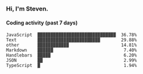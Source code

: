 ### Hi, I'm Steven.

#### Coding activity (past 7 days)
```
JavaScript  ▓▓▓▓▓▓▓▓▓▓▓▓▓▓▓▓▓▓▓▓▓▓▓▓▓▓▓▓▓▓  36.78%
Text        ▓▓▓▓▓▓▓▓▓▓▓▓▓▓▓▓▓▓▓▓▓▓▓▓        29.88%
other       ▓▓▓▓▓▓▓▓▓▓▓▓                    14.81%
Markdown    ▓▓▓▓▓▓                           7.40%
Handlebars  ▓▓▓▓▓                            6.20%
JSON        ▓▓                               2.99%
TypeScript  ▓                                1.94%
```
